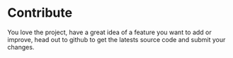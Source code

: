 # Contribute

You love the project, have a great idea of a feature you want to add or improve, head out to github to get the latests source code and submit your changes.
